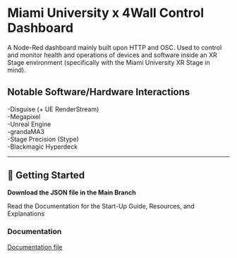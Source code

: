 # Miami University x 4Wall Control Dashboard

A Node-Red dashboard mainly built upon HTTP and OSC. Used to control and monitor health and operations of devices and software inside an XR Stage environment (specifically with the Miami University XR Stage in mind).

## Notable Software/Hardware Interactions

-Disguise (+ UE RenderStream)  
-Megapixel  
-Unreal Engine  
-grandaMA3  
-Stage Precision (Stype)  
-Blackmagic Hyperdeck  

---

## 🚀 Getting Started

**Download the JSON file in the Main Branch**

Read the Documentation for the Start-Up Guide, Resources, and Explanations

### Documentation

[Documentation file](Documentation/Control_Dashboard_Miami_University_x_4Wall.pdf)

